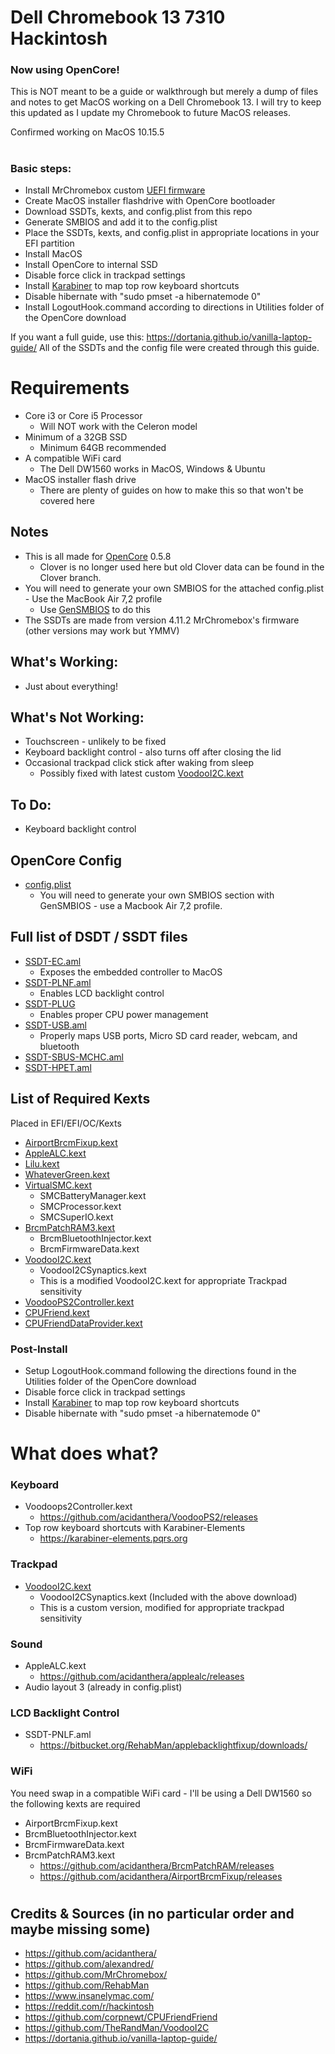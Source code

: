 # Dell Chromebook 13 7310 Hackintosh
### Now using OpenCore! 

This is NOT meant to be a guide or walkthrough but merely a dump of files and notes to get MacOS working on a Dell Chromebook 13. I will try to keep this updated as I update my Chromebook to future MacOS releases.

Confirmed working on MacOS 10.15.5
#
### Basic steps:
 - Install MrChromebox custom [UEFI firmware](https://mrchromebox.tech/#fwscript)
 - Create MacOS installer flashdrive with OpenCore bootloader
 - Download SSDTs, kexts, and config.plist from this repo
 - Generate SMBIOS and add it to the config.plist
 - Place the SSDTs, kexts, and config.plist in appropriate locations in your EFI partition
 - Install MacOS
 - Install OpenCore to internal SSD
 - Disable force click in trackpad settings
 - Install [Karabiner](https://karabiner-elements.pqrs.org) to map top row keyboard shortcuts
 - Disable hibernate with "sudo pmset -a hibernatemode 0"
 - Install LogoutHook.command according to directions in Utilities folder of the OpenCore download

If you want a full guide, use this: https://dortania.github.io/vanilla-laptop-guide/
All of the SSDTs and the config file were created through this guide.


# Requirements
  - Core i3 or Core i5 Processor 
    - Will NOT work with the Celeron model
  - Minimum of a 32GB SSD
    - Minimum 64GB recommended
  - A compatible WiFi card
    - The Dell DW1560 works in MacOS, Windows & Ubuntu
  - MacOS installer flash drive 
    - There are plenty of guides on how to make this so that won't be covered here

## Notes
  - This is all made for [OpenCore](https://github.com/acidanthera/OpenCorePkg/releases) 0.5.8
    - Clover is no longer used here but old Clover data can be found in the Clover branch.
  - You will need to generate your own SMBIOS for the attached config.plist - Use the MacBook Air 7,2 profile 
    - Use [GenSMBIOS](https://github.com/corpnewt/GenSMBIOS) to do this
  - The SSDTs are made from version 4.11.2 MrChromebox's firmware (other versions may work but YMMV)

## What's Working: 
  - Just about everything!
  
## What's Not Working:
  - Touchscreen - unlikely to be fixed
  - Keyboard backlight control - also turns off after closing the lid
  - Occasional trackpad click stick after waking from sleep
    - Possibly fixed with latest custom [VoodooI2C.kext](https://github.com/TheRandMan/Hackintosh---Dell-Chromebook-13-7310/raw/master/VoodooI2C.zip)

## To Do:  
  - Keyboard backlight control   

## OpenCore Config
  - [config.plist](https://github.com/TheRandMan/Hackintosh---Dell-Chromebook-13-7310/raw/master/config.plist)
    - You will need to generate your own SMBIOS section with GenSMBIOS - use a Macbook Air 7,2 profile.

## Full list of DSDT / SSDT files
- [SSDT-EC.aml](https://github.com/TheRandMan/Hackintosh---Dell-Chromebook-13-7310/raw/master/SSDT-EC.aml)
  - Exposes the embedded controller to MacOS
- [SSDT-PLNF.aml](https://github.com/TheRandMan/Hackintosh---Dell-Chromebook-13-7310/raw/OpenCore/SSDT-PNLF.aml)
  - Enables LCD backlight control
- [SSDT-PLUG](https://github.com/TheRandMan/Hackintosh---Dell-Chromebook-13-7310/blob/master/SSDT-PLUG.aml?raw=true)
  - Enables proper CPU power management
- [SSDT-USB.aml](https://github.com/TheRandMan/Hackintosh---Dell-Chromebook-13-7310/raw/OpenCore/SSDT-USB.aml)
  - Properly maps USB ports, Micro SD card reader, webcam, and bluetooth
- [SSDT-SBUS-MCHC.aml](https://github.com/TheRandMan/Hackintosh---Dell-Chromebook-13-7310/raw/OpenCore/SSDT-SBUS-MCHC.aml)
- [SSDT-HPET.aml](https://github.com/TheRandMan/Hackintosh---Dell-Chromebook-13-7310/raw/OpenCore/SSDT-HPET.aml)

  
## List of Required Kexts
Placed in EFI/EFI/OC/Kexts
- [AirportBrcmFixup.kext](https://github.com/acidanthera/airportbrcmfixup/releases)
- [AppleALC.kext](https://github.com/acidanthera/applealc/releases)
- [Lilu.kext](https://github.com/acidanthera/lilu/releases)
- [WhateverGreen.kext](https://github.com/acidanthera/whatevergreen/releases)
- [VirtualSMC.kext](https://github.com/acidanthera/virtualsmc/releases)
  - SMCBatteryManager.kext
  - SMCProcessor.kext
  - SMCSuperIO.kext
- [BrcmPatchRAM3.kext](https://github.com/acidanthera/BrcmPatchRAM/releases)  
  - BrcmBluetoothInjector.kext
  - BrcmFirmwareData.kext
- [VoodooI2C.kext](https://github.com/TheRandMan/Hackintosh---Dell-Chromebook-13-7310/raw/master/VoodooI2C.zip) 
  - VoodooI2CSynaptics.kext
  - This is a modified VoodooI2C.kext for appropriate Trackpad sensitivity
- [VoodooPS2Controller.kext](https://github.com/acidanthera/VoodooPS2/releases)
- [CPUFriend.kext](https://github.com/acidanthera/CPUFriend/releases)
- [CPUFriendDataProvider.kext](https://github.com/TheRandMan/Hackintosh---Dell-Chromebook-13-7310/raw/master/CPUFriendDataProvider.kext.zip)

### Post-Install
- Setup LogoutHook.command following the directions found in the Utilities folder of the OpenCore download
- Disable force click in trackpad settings
- Install [Karabiner](https://karabiner-elements.pqrs.org) to map top row keyboard shortcuts
- Disable hibernate with "sudo pmset -a hibernatemode 0"

#
#
# 
#
# What does what?
### Keyboard
- Voodoops2Controller.kext
  - https://github.com/acidanthera/VoodooPS2/releases
- Top row keyboard shortcuts with Karabiner-Elements
  - https://karabiner-elements.pqrs.org

### Trackpad
- [VoodooI2C.kext](https://github.com/TheRandMan/Hackintosh---Dell-Chromebook-13-7310/raw/master/VoodooI2C.zip)
  - VoodooI2CSynaptics.kext (Included with the above download)
  - This is a custom version, modified for appropriate trackpad sensitivity

### Sound
- AppleALC.kext
  - https://github.com/acidanthera/applealc/releases
- Audio layout 3 (already in config.plist)

### LCD Backlight Control
- SSDT-PNLF.aml
  - https://bitbucket.org/RehabMan/applebacklightfixup/downloads/

### WiFi
You need swap in a compatible WiFi card - I'll be using a Dell DW1560 so the following kexts are required
- AirportBrcmFixup.kext
- BrcmBluetoothInjector.kext
- BrcmFirmwareData.kext
- BrcmPatchRAM3.kext
  - https://github.com/acidanthera/BrcmPatchRAM/releases
  - https://github.com/acidanthera/AirportBrcmFixup/releases
#
#
#
#
## Credits & Sources (in no particular order and maybe missing some)
- https://github.com/acidanthera/
- https://github.com/alexandred/
- https://github.com/MrChromebox/
- https://github.com/RehabMan
- https://www.insanelymac.com/
- https://reddit.com/r/hackintosh
- https://github.com/corpnewt/CPUFriendFriend
- https://github.com/TheRandMan/VoodooI2C
- https://dortania.github.io/vanilla-laptop-guide/
